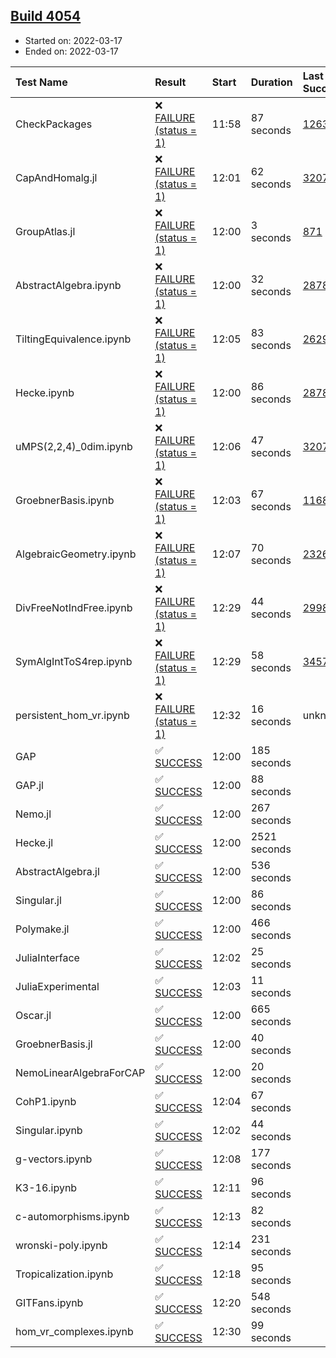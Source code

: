 ## [Build 4054](https://oscarci.mathematik.uni-kl.de/job/oscar-stable/4054/)

* Started on: 2022-03-17
* Ended on: 2022-03-17

| Test Name    | Result | Start | Duration | Last Success | First Failure |
|:-------------|:-------|:------|:---------|:-------------|:--------------|
| CheckPackages | ❌ [FAILURE (status = 1)](https://oscarci.mathematik.uni-kl.de/job/oscar-stable/4054/artifact/logs/build-4054/CheckPackages.log) | 11:58 | 87 seconds | [1263](https://oscarci.mathematik.uni-kl.de/job/oscar-stable/1263/) | [1264](https://oscarci.mathematik.uni-kl.de/job/oscar-stable/1264/) |
| CapAndHomalg.jl | ❌ [FAILURE (status = 1)](https://oscarci.mathematik.uni-kl.de/job/oscar-stable/4054/artifact/logs/build-4054/CapAndHomalg.jl.log) | 12:01 | 62 seconds | [3207](https://oscarci.mathematik.uni-kl.de/job/oscar-stable/3207/) | [3208](https://oscarci.mathematik.uni-kl.de/job/oscar-stable/3208/) |
| GroupAtlas.jl | ❌ [FAILURE (status = 1)](https://oscarci.mathematik.uni-kl.de/job/oscar-stable/4054/artifact/logs/build-4054/GroupAtlas.jl.log) | 12:00 | 3 seconds | [871](https://oscarci.mathematik.uni-kl.de/job/oscar-stable/871/) | [872](https://oscarci.mathematik.uni-kl.de/job/oscar-stable/872/) |
| AbstractAlgebra.ipynb | ❌ [FAILURE (status = 1)](https://oscarci.mathematik.uni-kl.de/job/oscar-stable/4054/artifact/logs/build-4054/AbstractAlgebra.ipynb.log) | 12:00 | 32 seconds | [2878](https://oscarci.mathematik.uni-kl.de/job/oscar-stable/2878/) | [2879](https://oscarci.mathematik.uni-kl.de/job/oscar-stable/2879/) |
| TiltingEquivalence.ipynb | ❌ [FAILURE (status = 1)](https://oscarci.mathematik.uni-kl.de/job/oscar-stable/4054/artifact/logs/build-4054/TiltingEquivalence.ipynb.log) | 12:05 | 83 seconds | [2629](https://oscarci.mathematik.uni-kl.de/job/oscar-stable/2629/) | [2630](https://oscarci.mathematik.uni-kl.de/job/oscar-stable/2630/) |
| Hecke.ipynb | ❌ [FAILURE (status = 1)](https://oscarci.mathematik.uni-kl.de/job/oscar-stable/4054/artifact/logs/build-4054/Hecke.ipynb.log) | 12:00 | 86 seconds | [2878](https://oscarci.mathematik.uni-kl.de/job/oscar-stable/2878/) | [2879](https://oscarci.mathematik.uni-kl.de/job/oscar-stable/2879/) |
| uMPS(2,2,4)_0dim.ipynb | ❌ [FAILURE (status = 1)](https://oscarci.mathematik.uni-kl.de/job/oscar-stable/4054/artifact/logs/build-4054/uMPS-2-2-4-_0dim.ipynb.log) | 12:06 | 47 seconds | [3207](https://oscarci.mathematik.uni-kl.de/job/oscar-stable/3207/) | [3208](https://oscarci.mathematik.uni-kl.de/job/oscar-stable/3208/) |
| GroebnerBasis.ipynb | ❌ [FAILURE (status = 1)](https://oscarci.mathematik.uni-kl.de/job/oscar-stable/4054/artifact/logs/build-4054/GroebnerBasis.ipynb.log) | 12:03 | 67 seconds | [1168](https://oscarci.mathematik.uni-kl.de/job/oscar-stable/1168/) | [1169](https://oscarci.mathematik.uni-kl.de/job/oscar-stable/1169/) |
| AlgebraicGeometry.ipynb | ❌ [FAILURE (status = 1)](https://oscarci.mathematik.uni-kl.de/job/oscar-stable/4054/artifact/logs/build-4054/AlgebraicGeometry.ipynb.log) | 12:07 | 70 seconds | [2326](https://oscarci.mathematik.uni-kl.de/job/oscar-stable/2326/) | [2327](https://oscarci.mathematik.uni-kl.de/job/oscar-stable/2327/) |
| DivFreeNotIndFree.ipynb | ❌ [FAILURE (status = 1)](https://oscarci.mathematik.uni-kl.de/job/oscar-stable/4054/artifact/logs/build-4054/DivFreeNotIndFree.ipynb.log) | 12:29 | 44 seconds | [2998](https://oscarci.mathematik.uni-kl.de/job/oscar-stable/2998/) | [2999](https://oscarci.mathematik.uni-kl.de/job/oscar-stable/2999/) |
| SymAlgIntToS4rep.ipynb | ❌ [FAILURE (status = 1)](https://oscarci.mathematik.uni-kl.de/job/oscar-stable/4054/artifact/logs/build-4054/SymAlgIntToS4rep.ipynb.log) | 12:29 | 58 seconds | [3457](https://oscarci.mathematik.uni-kl.de/job/oscar-stable/3457/) | [3458](https://oscarci.mathematik.uni-kl.de/job/oscar-stable/3458/) |
| persistent_hom_vr.ipynb | ❌ [FAILURE (status = 1)](https://oscarci.mathematik.uni-kl.de/job/oscar-stable/4054/artifact/logs/build-4054/persistent_hom_vr.ipynb.log) | 12:32 | 16 seconds | unknown | unknown |
| GAP | ✅ [SUCCESS](https://oscarci.mathematik.uni-kl.de/job/oscar-stable/4054/artifact/logs/build-4054/GAP.log) | 12:00 | 185 seconds |  |  |
| GAP.jl | ✅ [SUCCESS](https://oscarci.mathematik.uni-kl.de/job/oscar-stable/4054/artifact/logs/build-4054/GAP.jl.log) | 12:00 | 88 seconds |  |  |
| Nemo.jl | ✅ [SUCCESS](https://oscarci.mathematik.uni-kl.de/job/oscar-stable/4054/artifact/logs/build-4054/Nemo.jl.log) | 12:00 | 267 seconds |  |  |
| Hecke.jl | ✅ [SUCCESS](https://oscarci.mathematik.uni-kl.de/job/oscar-stable/4054/artifact/logs/build-4054/Hecke.jl.log) | 12:00 | 2521 seconds |  |  |
| AbstractAlgebra.jl | ✅ [SUCCESS](https://oscarci.mathematik.uni-kl.de/job/oscar-stable/4054/artifact/logs/build-4054/AbstractAlgebra.jl.log) | 12:00 | 536 seconds |  |  |
| Singular.jl | ✅ [SUCCESS](https://oscarci.mathematik.uni-kl.de/job/oscar-stable/4054/artifact/logs/build-4054/Singular.jl.log) | 12:00 | 86 seconds |  |  |
| Polymake.jl | ✅ [SUCCESS](https://oscarci.mathematik.uni-kl.de/job/oscar-stable/4054/artifact/logs/build-4054/Polymake.jl.log) | 12:00 | 466 seconds |  |  |
| JuliaInterface | ✅ [SUCCESS](https://oscarci.mathematik.uni-kl.de/job/oscar-stable/4054/artifact/logs/build-4054/JuliaInterface.log) | 12:02 | 25 seconds |  |  |
| JuliaExperimental | ✅ [SUCCESS](https://oscarci.mathematik.uni-kl.de/job/oscar-stable/4054/artifact/logs/build-4054/JuliaExperimental.log) | 12:03 | 11 seconds |  |  |
| Oscar.jl | ✅ [SUCCESS](https://oscarci.mathematik.uni-kl.de/job/oscar-stable/4054/artifact/logs/build-4054/Oscar.jl.log) | 12:00 | 665 seconds |  |  |
| GroebnerBasis.jl | ✅ [SUCCESS](https://oscarci.mathematik.uni-kl.de/job/oscar-stable/4054/artifact/logs/build-4054/GroebnerBasis.jl.log) | 12:00 | 40 seconds |  |  |
| NemoLinearAlgebraForCAP | ✅ [SUCCESS](https://oscarci.mathematik.uni-kl.de/job/oscar-stable/4054/artifact/logs/build-4054/NemoLinearAlgebraForCAP.log) | 12:00 | 20 seconds |  |  |
| CohP1.ipynb | ✅ [SUCCESS](https://oscarci.mathematik.uni-kl.de/job/oscar-stable/4054/artifact/logs/build-4054/CohP1.ipynb.log) | 12:04 | 67 seconds |  |  |
| Singular.ipynb | ✅ [SUCCESS](https://oscarci.mathematik.uni-kl.de/job/oscar-stable/4054/artifact/logs/build-4054/Singular.ipynb.log) | 12:02 | 44 seconds |  |  |
| g-vectors.ipynb | ✅ [SUCCESS](https://oscarci.mathematik.uni-kl.de/job/oscar-stable/4054/artifact/logs/build-4054/g-vectors.ipynb.log) | 12:08 | 177 seconds |  |  |
| K3-16.ipynb | ✅ [SUCCESS](https://oscarci.mathematik.uni-kl.de/job/oscar-stable/4054/artifact/logs/build-4054/K3-16.ipynb.log) | 12:11 | 96 seconds |  |  |
| c-automorphisms.ipynb | ✅ [SUCCESS](https://oscarci.mathematik.uni-kl.de/job/oscar-stable/4054/artifact/logs/build-4054/c-automorphisms.ipynb.log) | 12:13 | 82 seconds |  |  |
| wronski-poly.ipynb | ✅ [SUCCESS](https://oscarci.mathematik.uni-kl.de/job/oscar-stable/4054/artifact/logs/build-4054/wronski-poly.ipynb.log) | 12:14 | 231 seconds |  |  |
| Tropicalization.ipynb | ✅ [SUCCESS](https://oscarci.mathematik.uni-kl.de/job/oscar-stable/4054/artifact/logs/build-4054/Tropicalization.ipynb.log) | 12:18 | 95 seconds |  |  |
| GITFans.ipynb | ✅ [SUCCESS](https://oscarci.mathematik.uni-kl.de/job/oscar-stable/4054/artifact/logs/build-4054/GITFans.ipynb.log) | 12:20 | 548 seconds |  |  |
| hom_vr_complexes.ipynb | ✅ [SUCCESS](https://oscarci.mathematik.uni-kl.de/job/oscar-stable/4054/artifact/logs/build-4054/hom_vr_complexes.ipynb.log) | 12:30 | 99 seconds |  |  |
